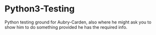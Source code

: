# Python3-Testing
Python testing ground for Aubry-Carden, also where he might ask you to show him to do something provided he has the required info.
